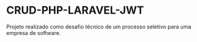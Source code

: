 # CRUD-PHP-LARAVEL-JWT
Projeto realizado como desafio técnico de um processo seletivo para uma empresa de software.

